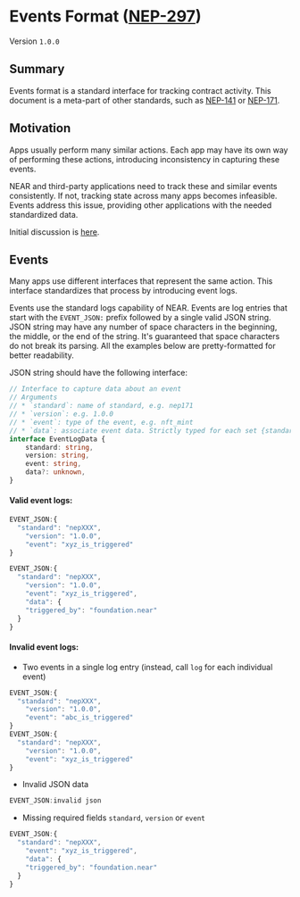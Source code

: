 # Events Format ([NEP-297](https://github.com/near/NEPs/issues/297))

Version `1.0.0`

## Summary

Events format is a standard interface for tracking contract activity.
This document is a meta-part of other standards, such as [NEP-141](https://github.com/near/NEPs/issues/141) or [NEP-171](https://github.com/near/NEPs/discussions/171).

## Motivation

Apps usually perform many similar actions.
Each app may have its own way of performing these actions, introducing inconsistency in capturing these events.

NEAR and third-party applications need to track these and similar events consistently.
If not, tracking state across many apps becomes infeasible.
Events address this issue, providing other applications with the needed standardized data.

Initial discussion is [here](https://github.com/near/NEPs/issues/254).

## Events

Many apps use different interfaces that represent the same action.
This interface standardizes that process by introducing event logs.

Events use the standard logs capability of NEAR.
Events are log entries that start with the `EVENT_JSON:` prefix followed by a single valid JSON string.  
JSON string may have any number of space characters in the beginning, the middle, or the end of the string.
It's guaranteed that space characters do not break its parsing.
All the examples below are pretty-formatted for better readability.

JSON string should have the following interface:

```ts
// Interface to capture data about an event
// Arguments
// * `standard`: name of standard, e.g. nep171
// * `version`: e.g. 1.0.0
// * `event`: type of the event, e.g. nft_mint
// * `data`: associate event data. Strictly typed for each set {standard, version, event} inside corresponding NEP
interface EventLogData {
    standard: string,
    version: string,
    event: string,
    data?: unknown,
}
```

#### Valid event logs:

```js
EVENT_JSON:{
  "standard": "nepXXX",
    "version": "1.0.0",
    "event": "xyz_is_triggered"
}
```

```js
EVENT_JSON:{
  "standard": "nepXXX",
    "version": "1.0.0",
    "event": "xyz_is_triggered",
    "data": {
    "triggered_by": "foundation.near"
  }
}
```

#### Invalid event logs:

* Two events in a single log entry (instead, call `log` for each individual event)
```js
EVENT_JSON:{
  "standard": "nepXXX",
    "version": "1.0.0",
    "event": "abc_is_triggered"
}
EVENT_JSON:{
  "standard": "nepXXX",
    "version": "1.0.0",
    "event": "xyz_is_triggered"
}
```
* Invalid JSON data
```js
EVENT_JSON:invalid json
```
* Missing required fields `standard`, `version` or `event`
```js
EVENT_JSON:{
  "standard": "nepXXX",
    "event": "xyz_is_triggered",
    "data": {
    "triggered_by": "foundation.near"
  }
}
```
